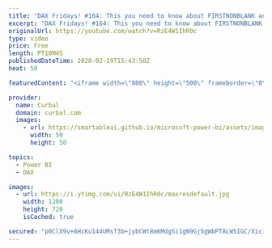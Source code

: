 ```yaml
---
title: "DAX Fridays! #164: This you need to know about FIRSTNONBLANK and FIRSTNONBLANKVALUES"
excerpt: "DAX Fridays! #164: This you need to know about FIRSTNONBLANK and FIRSTNONBLANKVALUES  It is power week, which means that the power bi team has released a new power bi desktop update and this time we are going to review the new DAX functions FIRSTNONBLANKVALUES and LASTNONBLANKVALUES as well as compare"
originalUrl: https://youtube.com/watch?v=RzE4W1IhR0c
type: video
price: Free
length: PT10M4S
publishedDateTime: 2020-02-19T15:43:50Z
heat: 50

featuredContent: "<iframe width=\"800\" height=\"500\" frameborder=\"0\" src=\"https://www.youtube.com/embed/RzE4W1IhR0c\" allow=\"accelerometer; autoplay; encrypted-media; gyroscope; picture-in-picture\" allowfullscreen></iframe>"

provider:
  name: Curbal
  domain: curbal.com
  images:
    - url: https://smartableai.github.io/microsoft-power-bi/assets/images/organizations/curbal.com-50x50.jpg
      width: 50
      height: 50

topics:
  - Power BI
  - DAX

images:
  - url: https://i.ytimg.com/vi/RzE4W1IhR0c/maxresdefault.jpg
    width: 1280
    height: 720
    isCached: true

secured: "p0ClX9v+6HcKu144UMsT3b+jybCWt8m6Mdg5i1gN9Gj5gWbPT8LW5IGC/XicJz76QmwPzNGywH1uOYXtBqEikgPJM096rDeHUHixllDdhL9s3GA/4DqavfZqAQ48HKyMSoTb54IK16nvBe97TMLNpSGHpaVWMx2wAPP3+GOO9kcV5smO4U4/Yn5aCIus6PV/LfL8O60Qm8UCC46MAOqbw+ZHbAlXfeap9IdO827Yqtqh+Md6Xw4KotWKiGj7dCDgpC8zhM8I9l9OVHcw5itrci/AEjiXNuiQTWUMw31N4yn4nrLuzJVEddzBBGrBOoaNW4CzPi6ez945PwnI5gf62S5wWHKzTennydc8YCR6tyFfzntal8ymJF8SzkJiV0bDj3BwT9goi63Bg/lrh6BgtOIXhVAy5qAuLTxkr/RjStU=;e8bU9vdAvcetMW7V53T7aQ=="
---
```


